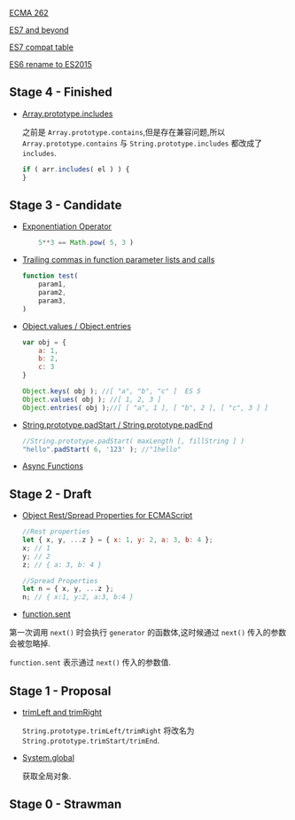 [ECMA 262](https://github.com/tc39/ecma262)

[ES7 and beyond](https://speakerdeck.com/jfairbank/html5devconf-es7-and-beyond)

[ES7 compat table](http://kangax.github.io/compat-table/es7/)

[ES6 rename to ES2015](https://esdiscuss.org/topic/javascript-2015)

## Stage 4 - Finished

- [Array.prototype.includes](https://github.com/tc39/Array.prototype.includes/)
    
    之前是 `Array.prototype.contains`,但是存在兼容问题,所以 `Array.prototype.contains` 与 `String.prototype.includes` 都改成了 `includes`.
    
    ```javascript
    if ( arr.includes( el ) ) {
    }
    ```
    
## Stage 3 - Candidate

- [Exponentiation Operator](https://github.com/rwaldron/exponentiation-operator)
    
    ```javascript
        5**3 == Math.pow( 5, 3 )
    ```
    
- [Trailing commas in function parameter lists and calls](https://jeffmo.github.io/es-trailing-function-commas/)

    ```javascript
    function test(
        param1,
        param2,
        param3,
    )
    ```
    
- [Object.values / Object.entries](https://github.com/tc39/proposal-object-values-entries)

    ```javascript
    var obj = {
        a: 1,
        b: 2,
        c: 3
    }
    
    Object.keys( obj ); //[ "a", "b", "c" ]  ES 5
    Object.values( obj ); //[ 1, 2, 3 ]
    Object.entries( obj );//[ [ "a", 1 ], [ "b", 2 ], [ "c", 3 ] ]
    ```
    
- [String.prototype.padStart / String.prototype.padEnd](https://github.com/tc39/proposal-string-pad-start-end)
    
    ```javascript
    //String.prototype.padStart( maxLength [, fillString ] )
    "hello".padStart( 6, '123' ); //"1hello"
    ```
    
- [Async Functions](https://tc39.github.io/ecmascript-asyncawait/)


## Stage 2 - Draft

- [Object Rest/Spread Properties for ECMAScript](https://github.com/sebmarkbage/ecmascript-rest-spread)

    ```javascript
    //Rest properties
    let { x, y, ...z } = { x: 1, y: 2, a: 3, b: 4 };
    x; // 1
    y; // 2
    z; // { a: 3, b: 4 }
    
    //Spread Properties
    let n = { x, y, ...z };
    n; // { x:1, y:2, a:3, b:4 }
    ```
    
- [function.sent](https://github.com/allenwb/ESideas/blob/master/Generator%20metaproperty.md)

第一次调用 `next()` 时会执行 `generator` 的函数体,这时候通过 `next()` 传入的参数会被忽略掉.

`function.sent` 表示通过 `next()` 传入的参数值.


## Stage 1 - Proposal

- [trimLeft and trimRight](https://github.com/sebmarkbage/ecmascript-string-left-right-trim)

    `String.prototype.trimLeft/trimRight` 将改名为 `String.prototype.trimStart/trimEnd`.
    
- [System.global](https://github.com/tc39/proposal-global)

    获取全局对象.

    
    
## Stage 0 - Strawman
